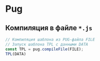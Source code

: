 # Pug

## Компиляция в файле `*.js`

```javascript
// Компиляция шаблона из PUG-файла FILE
// Запуск шаблона TPL с данными DATA
const TPL = pug.compileFile(FILE);
TPL(DATA)
```